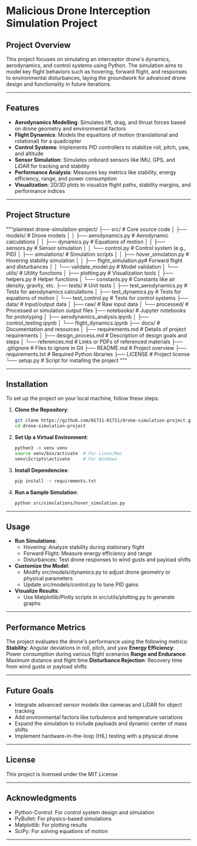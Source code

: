 # Malicious Drone Interception Simulation Project

## Project Overview
This project focuses on simulating an interceptor drone's dynamics, aerodynamics, and control systems using Python. 
The simulation aims to model key flight behaviors such as hovering, forward flight, and responses to environmental disturbances, 
laying the groundwork for advanced drone design and functionality in future iterations.

---

## Features
- **Aerodynamics Modelling**: Simulates lift, drag, and thrust forces based on drone geometry and environmental factors
- **Flight Dynamics**: Models the equations of motion (translational and rotational) for a quadcopter
- **Control Systems**: Implements PID controllers to stabilize roll, pitch, yaw, and altitude
- **Sensor Simulation**: Simulates onboard sensors like IMU, GPS, and LiDAR for tracking and stability
- **Performance Analysis**: Measures key metrics like stability, energy efficiency, range, and power consumption
- **Visualization**: 2D/3D plots to visualize flight paths, stability margins, and performance indices

---

## Project Structure
"""plaintext
drone-simulation-project/
├── src/                        # Core source code
│   ├── models/                 # Drone models
│   │   ├── aerodynamics.py     # Aerodynamic calculations
│   │   ├── dynamics.py         # Equations of motion
│   │   ├── sensors.py          # Sensor simulation
│   │   └── control.py          # Control system (e.g., PID)
│   ├── simulations/            # Simulation scripts
│   │   ├── hover_simulation.py # Hovering stability simulation
│   │   ├── flight_simulation.py# Forward flight and disturbances
│   │   └── validate_model.py   # Model validation
│   └── utils/                  # Utility functions
│       ├── plotting.py         # Visualization tools
│       ├── helpers.py          # Helper functions
│       └── constants.py        # Constants like air density, gravity, etc.
├── tests/                      # Unit tests
│   ├── test_aerodynamics.py    # Tests for aerodynamics calculations
│   ├── test_dynamics.py        # Tests for equations of motion
│   └── test_control.py         # Tests for control systems
├── data/                       # Input/output data
│   ├── raw/                    # Raw input data
│   └── processed/              # Processed or simulation output files
├── notebooks/                  # Jupyter notebooks for prototyping
│   ├── aerodynamics_analysis.ipynb
│   ├── control_testing.ipynb
│   └── flight_dynamics.ipynb
├── docs/                       # Documentation and resources
│   ├── requirements.md         # Details of project requirements
│   ├── design_process.md       # Description of design goals and steps
│   └── references.md           # Links or PDFs of referenced materials
├── .gitignore                  # Files to ignore in Git
├── README.md                   # Project overview
├── requirements.txt            # Required Python libraries
├── LICENSE                     # Project license
└── setup.py                    # Script for installing the project
"""

---

## Installation
To set up the project on your local machine, follow these steps:

1. **Clone the Repository**:
   ```bash
   git clone https://github.com/01711-01711/drone-simulation-project.git
   cd drone-simulation-project

2. **Set Up a Virtual Environment**:
    ```bash
    python3 -m venv venv
    source venv/bin/activate  # For Linux/Mac
    venv\Scripts\activate     # For Windows

3. **Install Dependencies**:
    ```bash
    pip install -r requirements.txt

4. **Run a Sample Simulation**:
    ```bash
    python src/simulations/hover_simulation.py

---

## Usage
- **Run Simulations**: 
    - Hovering: Analyze stability during stationary flight
    - Forward Flight: Measure energy efficiency and range
    - Disturbances: Test drone responses to wind gusts and payload shifts
- **Customize the Model**:
    - Modify src/models/dynamics.py to adjust drone geometry or physical parameters
    - Update src/models/control.py to tune PID gains
- **Visualize Results**:
    - Use Matplotlib/Plotly scripts in src/utils/plotting.py to generate graphs

---

## Performance Metrics
The project evaluates the drone's performance using the following metrics:
**Stability**: Angular deviations in roll, pitch, and yaw
**Energy Efficiency**: Power consumption during various flight scenarios
**Range and Endurance**: Maximum distance and flight time
**Disturbance Rejection**: Recovery time from wind gusts or payload shifts

---

## Future Goals
- Integrate advanced sensor models like cameras and LiDAR for object tracking
- Add environmental factors like turbulence and temperature variations
- Expand the simulation to include payloads and dynamic center of mass shifts
- Implement hardware-in-the-loop (HIL) testing with a physical drone

---

## License
This project is licensed under the MIT License

---

## Acknowledgments
- Python-Control: For control system design and simulation
- PyBullet: For physics-based simulations
- Matplotlib: For plotting results
- SciPy: For solving equations of motion

---


